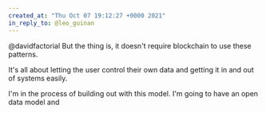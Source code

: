 ```yaml
---
created_at: "Thu Oct 07 19:12:27 +0000 2021"
in_reply_to: @leo_guinan
---
```


@davidfactorial But the thing is, it doesn't require blockchain to use these patterns.

It's all about letting the user control their own data and getting it in and out of systems easily.

I'm in the process of building out with this model. I'm going to have an open data model and